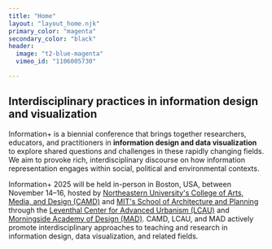 ```yaml
---
title: "Home"
layout: "layout_home.njk"
primary_color: "magenta"
secondary_color: "black"
header: 
  image: "t2-blue-magenta"
  vimeo_id: "1106005730"

---
```


## Interdisciplinary practices in information design and visualization

Information+ is a biennial conference that brings together researchers,
educators, and practitioners in **information design and data
visualization** to explore shared questions and challenges in these
rapidly changing fields. We aim to provoke rich, interdisciplinary
discourse on how information representation engages within social,
political and environmental contexts.

Information+ 2025 will be held in-person in Boston, USA, between
November 14–16, hosted by [Northeastern University's College of Arts,
Media, and Design (CAMD)](https://camd.northeastern.edu/) and [MIT's
School of Architecture and Planning](https://sap.mit.edu/overview)
through the [Leventhal Center for Advanced Urbanism
(LCAU)](https://lcau.mit.edu/) and [Morningside Academy of Design
(MAD)](https://design.mit.edu/). CAMD, LCAU, and MAD actively promote
interdisciplinary approaches to teaching and research in information
design, data visualization, and related fields.

